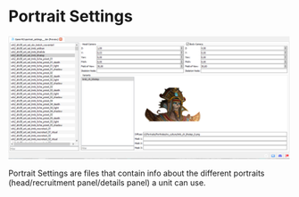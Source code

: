 # Portrait Settings

![Like the monna lisa....](./images/portrait_settings.png)

Portrait Settings are files that contain info about the different portraits (head/recruitment panel/details panel) a unit can use.
